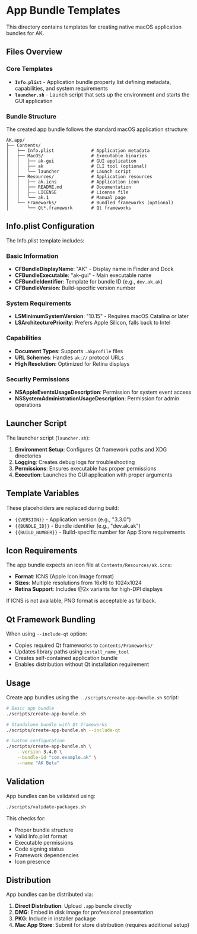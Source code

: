 # App Bundle Templates

This directory contains templates for creating native macOS application bundles for AK.

## Files Overview

### Core Templates
- **`Info.plist`** - Application bundle property list defining metadata, capabilities, and system requirements
- **`launcher.sh`** - Launch script that sets up the environment and starts the GUI application

### Bundle Structure

The created app bundle follows the standard macOS application structure:
```
AK.app/
├── Contents/
│   ├── Info.plist              # Application metadata
│   ├── MacOS/                  # Executable binaries
│   │   ├── ak-gui              # GUI application
│   │   ├── ak                  # CLI tool (optional)
│   │   └── launcher            # Launch script
│   ├── Resources/              # Application resources
│   │   ├── ak.icns             # Application icon
│   │   ├── README.md           # Documentation
│   │   ├── LICENSE             # License file
│   │   └── ak.1                # Manual page
│   └── Frameworks/             # Bundled frameworks (optional)
│       └── Qt*.framework       # Qt frameworks
```

## Info.plist Configuration

The Info.plist template includes:

### Basic Information
- **CFBundleDisplayName**: "AK" - Display name in Finder and Dock
- **CFBundleExecutable**: "ak-gui" - Main executable name
- **CFBundleIdentifier**: Template for bundle ID (e.g., `dev.ak.ak`)
- **CFBundleVersion**: Build-specific version number

### System Requirements
- **LSMinimumSystemVersion**: "10.15" - Requires macOS Catalina or later
- **LSArchitecturePriority**: Prefers Apple Silicon, falls back to Intel

### Capabilities
- **Document Types**: Supports `.akprofile` files
- **URL Schemes**: Handles `ak://` protocol URLs
- **High Resolution**: Optimized for Retina displays

### Security Permissions
- **NSAppleEventsUsageDescription**: Permission for system event access
- **NSSystemAdministrationUsageDescription**: Permission for admin operations

## Launcher Script

The launcher script (`launcher.sh`):
1. **Environment Setup**: Configures Qt framework paths and XDG directories
2. **Logging**: Creates debug logs for troubleshooting
3. **Permissions**: Ensures executable has proper permissions
4. **Execution**: Launches the GUI application with proper arguments

## Template Variables

These placeholders are replaced during build:
- `{{VERSION}}` - Application version (e.g., "3.3.0")
- `{{BUNDLE_ID}}` - Bundle identifier (e.g., "dev.ak.ak")
- `{{BUILD_NUMBER}}` - Build-specific number for App Store requirements

## Icon Requirements

The app bundle expects an icon file at `Contents/Resources/ak.icns`:
- **Format**: ICNS (Apple Icon Image format)
- **Sizes**: Multiple resolutions from 16x16 to 1024x1024
- **Retina Support**: Includes @2x variants for high-DPI displays

If ICNS is not available, PNG format is acceptable as fallback.

## Qt Framework Bundling

When using `--include-qt` option:
- Copies required Qt frameworks to `Contents/Frameworks/`
- Updates library paths using `install_name_tool`
- Creates self-contained application bundle
- Enables distribution without Qt installation requirement

## Usage

Create app bundles using the `../scripts/create-app-bundle.sh` script:

```bash
# Basic app bundle
./scripts/create-app-bundle.sh

# Standalone bundle with Qt frameworks
./scripts/create-app-bundle.sh --include-qt

# Custom configuration
./scripts/create-app-bundle.sh \
    --version 3.4.0 \
    --bundle-id "com.example.ak" \
    --name "AK Beta"
```

## Validation

App bundles can be validated using:
```bash
./scripts/validate-packages.sh
```

This checks for:
- Proper bundle structure
- Valid Info.plist format
- Executable permissions
- Code signing status
- Framework dependencies
- Icon presence

## Distribution

App bundles can be distributed via:
1. **Direct Distribution**: Upload `.app` bundle directly
2. **DMG**: Embed in disk image for professional presentation
3. **PKG**: Include in installer package
4. **Mac App Store**: Submit for store distribution (requires additional setup)